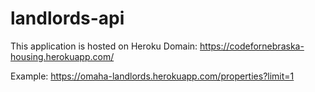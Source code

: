 # landlords-api
This application is hosted on Heroku
Domain:
https://codefornebraska-housing.herokuapp.com/

Example:
https://omaha-landlords.herokuapp.com/properties?limit=1
